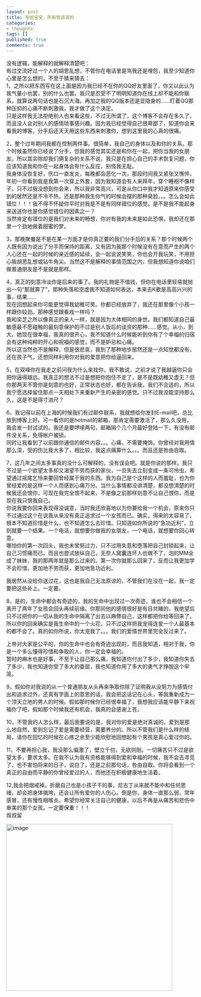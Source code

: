 ```yaml
---
layout: post
title: 写给宝宝，所有我该说的
categories:
- thoughts
tags: []
published: true
comments: true
---
```

<p>没有逻辑，能解释的就解释清楚吧：<br />
有过交流好过一个人的胡思乱想，不管你在电话里是骂我还是埋怨，我至少知道你心里是怎么想的，不至于猜来猜去：<br />
1，之所以把东西写在这上面是因为我已经不在你的QQ好友里面了，你又以此认为我气量小也罢，别的什么也罢。我只是忍受不了明明知道你在线上却不能和你联系，就算说两句话也是石沉大海。再加之我的QQ版本还是显隐身的……盯着QQ那种压抑的心痛不断刺激我，我才做了这个决定。<br />
只是这样我无法拒绝别人也来看这些，不过无所谓了，这个博客不会存在多久了，而且没人会对别人的感情琐事感兴趣。因为我已经觉得自己很卑鄙了，知道你会来看我的博客，分手后还天天用这些东西来刺激你，想到这里我的心真的很痛。</p>

<p>2，整个过年期间我都在控制两件事。很简单，我自己的身体以及和你的关系。那个时候虽然你已经说了分手，但我的感觉其实还是和你在一起，把你当我的女朋友。所以其实除却我们俩复杂的关系不说，我只是在担心自己的手术恢复问题，你应该知道我和你在一起身体会有什么反应，别怪我无耻。<br />
我身体没恢复好，伤口一直发炎，每晚都会恶化一次，那段时间我又紧张又憔悴，年初一你看到我是我第一次穿上外套，因为我知道会有人来拜年，穿个睡袍不像样子。只不过我没想到你会来，所以我非常高兴，可是从你口中我才知道原来你感受到的居然还是不冷不热，还是那种我生你气的时候会摆的那种臭脸。。。怎么会如此错位！！！我不得不怀疑你平时对我是不是有同样错位的感觉。是不是我不能起身来送送你也是你感觉错位的因素之一？<br />
当然肯定有错位的是我们对未来的畅想，你对有我的未来是如此恐惧，我却还在那里一个劲地做着甜蜜的梦。</p>

<p>3，那晚聚餐是不是在某一方面才是你真正要的我们分手后的关系？那个时候两个人既有因为说出了分手而保持的距离，又有因为我那个时候没有在意而产生的两个人心还在一起的时候的亲近感的延续，会一起说说笑笑，你也会开我玩笑，不用担心我胡思乱想或钻牛角尖。当然这不是解释的事情范围之内，但我想知道你说咱们做普通朋友是不是就是那样。</p>

<p>4，真正的刻意冷淡你是后来的事了。我的礼物是不值钱，但你在电话里轻易就抛出一句“那就算了”，那种失落和空虚我不知道如何表达，本来去K歌是高高兴兴的事，结果……<br />
现在回想起来你可能更觉得我幼稚可笑。你都已经放弃了，我还在那里像个小孩一样跟你较劲。那种感觉跟看戏一样吗？<br />
我和奕芝之所以像真正的亲人一样，就是因为大体相同的身世。我们都知道自己最敏感最不愿碰触的最刻意保护的不过是别人饭后的谈资的那种……感觉。从小，到大。她现在很幸福，我真的很开心，我不知道什么时候能听到你有了个幸福的归宿会有这种纯粹的开心和祝福的感觉，而不是妒忌和心痛。<br />
所以这当然也不是解释，但是很悲哀，我到了那种地步居然还是一点知觉都没有，还在孩子气，还想同样利用你对我的爱意把你给逼回来。</p>

<p>5，在双峰你在我走之前问我为什么来找你，我不敢说，之前才说了我越逼你只会把你逼得越远。我真正的想法不过是想把你抱住不走了，是不是既幼稚又虚无？但你那两天不管你是刻意的也好，正常状态也好，都在告诉我，我们不合适的，所以我宁愿选择留住那点一天相处下来重新产生的亲密的感觉。只不过我没能坚持那么久，这是不是得寸进尺？</p>

<p>6，我记得以前在上海的时候我们有过邮件联系，我就想给你发封E-mail吧，总比放到博客上好。可一看你的是hotmail的邮箱，那肯定需要激活了，那么久没用，我会发一封试试的。我还是要啰嗦两句，邮箱隔个几个月最好登陆一下，有没有邮件没关系，免得帐户被锁。<br />
同时让我看到了以前跟你通信的邮件内容。。。心痛，不需要掩饰。你曾经对我用情那么深，受的伤比我大多了，相比较，我这点痛算什么。。。而且还是咎由自取。</p>

<p>7，这几年之间太多事真的没什么可解释的，没有误会吧。就是你说的那样。我只不过是一个欲望太多却又渴望不劳而获的家伙，一旦失去立刻变成一条可怜虫，希望通过摇尾乞怜来要回曾经属于我的东西。我为自己是个这样的人而羞耻，也为你曾经爱的是这样一个人而感到心痛万分。当什么事情都没讲清楚，都没想清楚的时候我还会恨你，可现在我完全恨不起来，不是像之前那样刻意不让自己恨你，而是现在我只恨我自己。<br />
你说我要你回来表现得没诚意，当时我还欣喜地以为你要给我一个机会，原来你只不过通过这个在说我从来没有真正追求过一个女孩而已。确实，得来的太容易了，根本不知道珍惜是什么，也不知道怎么去珍惜。只知道如你所说的“急功近利”，立刻就要一个结果。一个电话，就想要你做我的女朋友，一个电话，就想要你回心转意。<br />
哪怕你的第一次回头，我也未曾努过力，只不过用失意和堕落把自己封锁起来，让自己习惯痛而已。而且也尝试放纵自己，无奈人窝囊连坏人也做不了，泡的MM全成了妹妹，我的那两年就是那么过来的。第一次你就那么回来了，反而让我更加学不会珍惜，更加地不劳而获，更加地急功近利。</p>

<p>我居然从没给你送过花，这也是我自己无法原谅的，不管我们在没在一起，我一定要把这些补上。一定要。</p>

<p>8，是的，生命中都会有奇迹的，我的生命中出现过一次奇迹，谁也不会相信一个离开了两年了女孩会回头再续前缘。你那同他的感情很好是有目共睹的，我绝望后只不过把你的一切从我的生命中隔离了出去以麻弊自己，这样都把你给等回来了。所以你的回来确实是我生命中的一个火花，只不过这样把我宠得连爱一个人最基本的都不会了。真的如你所说，你太宠我了。。。我们的爱情世界里完全反过来了。</p>

<p>上帝对大家是公平的，你的生命中也会有奇迹出现的，而且我知道，相对于我，你是一个多么懂得珍惜和争取的人，你一定会幸福的。<br />
暂时的麻木也是好事，不至于让自己那么痛，我知道你付出了多少，我知道你失去了多少，我也知道你受了多大的委屈，我也知道你用了多大的勇气才挣脱这个牢笼。</p>

<p>9，假如你对我说的从一个普通朋友从头再来争取你除了证明我从没努力为感情付出和追求过外，还真有字面上的意思的话，我会把这话记在心头，等我重新成为一个顶天立地的男人的时候。假如那时候你已经很幸福了，我想我应该能平静下来祝福你了吧，假如那个时候我还有机会，我真的会感谢上苍。</p>

<p>10，不管我的人怎么样，最后我要说的是，我对你的爱是绝对真诚的，爱到是那么地自然，爱到忘记了爱是需要经营，需要养分的。所以不管我们是什么样的结局，请你在回忆的时候在心疼之余至少能欣慰地回想起有个男孩是真心爱过你的。</p>

<p>11，不要再担心我，我没那么偏激了，壁立千仞，无欲则刚。一切痛苦只不过是欲望太多，要求太多。在我不认为我有资格能够得到爱和幸福的时候，我不会去寻觅了，也不害怕将来的日子，说白了，还是之前那句话，咎由自取。你将会看到一个真正的自由而平静的你曾经爱过的人，而他还在积极健康地生活着。</p>

<p>12,我会把烟戒掉。折磨自己也是小孩子干的事，尼古丁从来就不能中和任何思绪，却会把身体搞垮，还会让所有爱你的人伤心。倒是你，身体一直那么弱，常年感冒，还有慢性咽喉炎，希望你经常关注自己的健康，以后不再是从痛苦和悲伤中审美的那个女孩。一定要保重！！！<br />
叔叔留</p>

<p><a href="http://images.blogcn.com/2007/4/1/6/walkerwang,2007040110716.jpg" target="_blank"><img src="http://images.blogcn.com/2007/4/1/6/walkerwang,2007040110716.jpg" border="0" alt="image" width="444" /></a></p>
